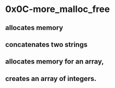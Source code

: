 # 0x0C-more_malloc_free
##  allocates memory
## concatenates two strings
##  allocates memory for an array,
##  creates an array of integers.

